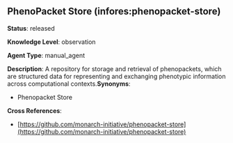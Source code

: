 [//]: # (DO NOT MANUALLY EDIT THIS FILE. IT IS GENERATED FROM A TEMPLATE.)

## PhenoPacket Store (infores:phenopacket-store)

**Status**: released
  
**Knowledge Level**: observation
  
**Agent Type**: manual_agent

**Description**: A repository for storage and retrieval of phenopackets, which are structured data  for representing and exchanging phenotypic information across computational contexts.**Synonyms**:

- Phenopacket Store

**Cross References**:

- [https://github.com/monarch-initiative/phenopacket-store](https://github.com/monarch-initiative/phenopacket-store)


